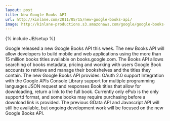 ```yaml
---
layout: post
title: New Google Books API
url: http://kinlane.com/2011/05/15/new-google-books-api/
image: http://kinlane-productions.s3.amazonaws.com/google/google-books-logo.jpg
---
```

{% include JB/setup %}
<p>
     Google released a new Google Books API this week. The new Books API will allow developers to build mobile and web applications using the more than 15 million books titles available on books.google.com. The Books API allows searching of books metadata, pricing and working with users Google Book accounts to retrieve and manage their bookshelves and the titles they contain. The new Google Books API provides: OAuth 2.0 support Integration with the Google APIs Console Library support for multiple programming languages JSON request and responses Book titles that allow for downloading, return a link to the full book. Currently only ePub is the only supportd format, and some books may require purchasing before a download link is provided. The previous GData API and Javascript API will still be available, but ongoing development work will be focused on the new Google Books API.
</p>